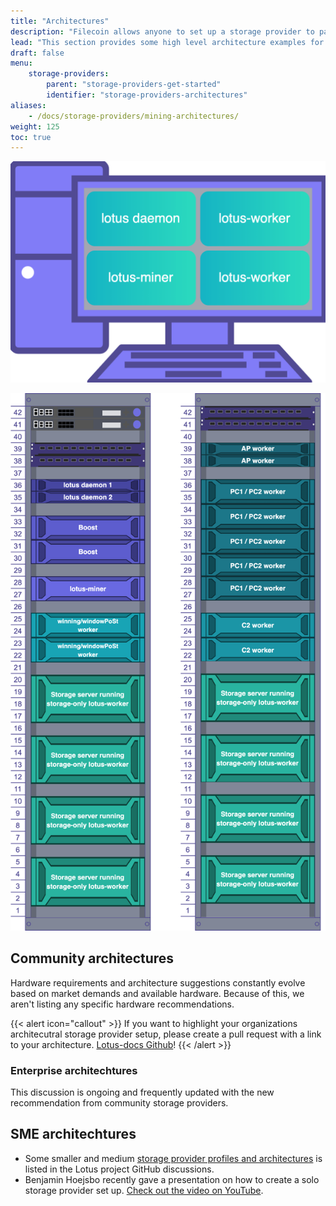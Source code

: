 ```yaml
---
title: "Architectures"
description: "Filecoin allows anyone to set up a storage provider to participate in a global, distributed storage market."
lead: "This section provides some high level architecture examples for storage provider setups. It will show the scalability of Lotus and should help potential storage providers get an idea of what possibilties and configurations that can be achieved with Lotus."
draft: false
menu:
    storage-providers:
        parent: "storage-providers-get-started"
        identifier: "storage-providers-architectures"
aliases:
    - /docs/storage-providers/mining-architectures/
weight: 125
toc: true
---
```


![Developer-Storage-Provider-Architechture.](Dev-SP-Architecture.png)

![Data-Center-Storage-Provider-Architecture](Rack-by-Rack-SP-Architecture.png)

## Community architectures

Hardware requirements and architecture suggestions constantly evolve based on market demands and available hardware. Because of this, we aren't listing any specific hardware recommendations.

{{< alert icon="callout" >}}
If you want to highlight your organizations architecutral storage provider setup, please create a pull request with a link to your architecture. [Lotus-docs Github](https://github.com/filecoin-project/lotus-docs/pulls)!
{{< /alert >}}

### Enterprise architechtures

This discussion is ongoing and frequently updated with the new recommendation from community storage providers.

## SME architechtures

- Some smaller and medium [storage provider profiles and architectures](https://github.com/filecoin-project/lotus/discussions/6071) is listed in the Lotus project GitHub discussions.
- Benjamin Hoejsbo recently gave a presentation on how to create a solo storage provider set up. [Check out the video on YouTube](https://www.youtube.com/watch?v=LKMjCgo-fkA).
